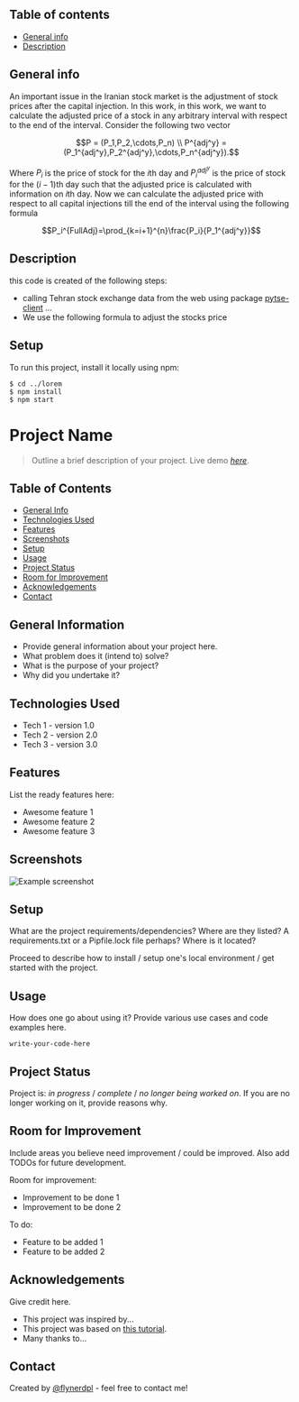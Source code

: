 
## Table of contents
* [General info](#general-info)
* [Description](#Description)

## General info
 An important issue in the Iranian stock market is the adjustment of stock prices after the capital injection. In this work, in this work, we want to calculate the adjusted price of a stock in any arbitrary interval with respect to the end of the interval. Consider the following two vector
 ```math
 P = (P_1,P_2,\cdots,P_n) \\
 P^{adj^y} = (P_1^{adj^y},P_2^{adj^y},\cdots,P_n^{adj^y}).
 ```
 Where $P_i$ is the price of stock  for the $i$th day and $P_i^{adj^y}$ is the price of stock  for the $(i-1)$th day such that the adjusted price is calculated with information on $i$th day. Now we can calculate the adjusted price with respect to all capital injections till the end of the interval using the following formula 
 ```math
 P_i^{FullAdj}=\prod_{k=i+1}^{n}\frac{P_i}{P_1^{adj^y}}
 ```
## Description
this code is created of the following steps:
* calling Tehran stock exchange data from the web using package [pytse-client](https://pypi.org/project/pytse-client/) ...
* We use the following formula to adjust the stocks price
	
## Setup
To run this project, install it locally using npm:

```
$ cd ../lorem
$ npm install
$ npm start
```

# Project Name
> Outline a brief description of your project.
> Live demo [_here_](https://www.example.com). <!-- If you have the project hosted somewhere, include the link here. -->

## Table of Contents
* [General Info](#general-information)
* [Technologies Used](#technologies-used)
* [Features](#features)
* [Screenshots](#screenshots)
* [Setup](#setup)
* [Usage](#usage)
* [Project Status](#project-status)
* [Room for Improvement](#room-for-improvement)
* [Acknowledgements](#acknowledgements)
* [Contact](#contact)
<!-- * [License](#license) -->


## General Information
- Provide general information about your project here.
- What problem does it (intend to) solve?
- What is the purpose of your project?
- Why did you undertake it?
<!-- You don't have to answer all the questions - just the ones relevant to your project. -->


## Technologies Used
- Tech 1 - version 1.0
- Tech 2 - version 2.0
- Tech 3 - version 3.0


## Features
List the ready features here:
- Awesome feature 1
- Awesome feature 2
- Awesome feature 3


## Screenshots
![Example screenshot](./img/screenshot.png)
<!-- If you have screenshots you'd like to share, include them here. -->


## Setup
What are the project requirements/dependencies? Where are they listed? A requirements.txt or a Pipfile.lock file perhaps? Where is it located?

Proceed to describe how to install / setup one's local environment / get started with the project.


## Usage
How does one go about using it?
Provide various use cases and code examples here.

`write-your-code-here`


## Project Status
Project is: _in progress_ / _complete_ / _no longer being worked on_. If you are no longer working on it, provide reasons why.


## Room for Improvement
Include areas you believe need improvement / could be improved. Also add TODOs for future development.

Room for improvement:
- Improvement to be done 1
- Improvement to be done 2

To do:
- Feature to be added 1
- Feature to be added 2


## Acknowledgements
Give credit here.
- This project was inspired by...
- This project was based on [this tutorial](https://www.example.com).
- Many thanks to...


## Contact
Created by [@flynerdpl](https://www.flynerd.pl/) - feel free to contact me!


<!-- Optional -->
<!-- ## License -->
<!-- This project is open source and available under the [... License](). -->

<!-- You don't have to include all sections - just the one's relevant to your project -->